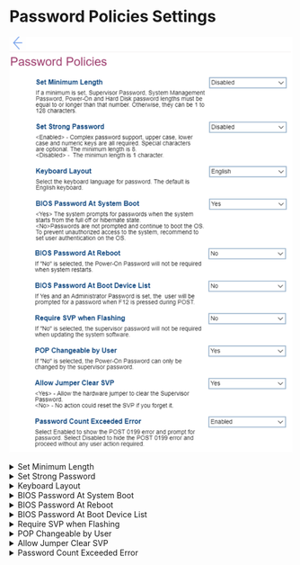 # Password Policies Settings #

![](./img/passwordpolicies.png)

<details><summary>Set Minimum Length</summary>

Options:

1. **Disabled** – passwords can have length from 1 to 128 characters, no requirements for the minimum length. Default. 
2. 4 Characters
3. 5 Characters
4. 6 Characters
5. 7 Characters
6. 8 Characters
7. 9 Characters
8. 10 Characters
9. 11 Characters
10. 12 Characters

?> If a minimum is set, then Supervisor Password (SVP), System Management Password (SMP), Power-On Password (PoP), and Hard Disk Password (HDP) lengths must be equal to or longer than that number.

| WMI Setting name | Values | SVP / SMP Req'd | AMD/Intel |
|:---|:---|:---|:---|
| SetMinimumLength |  | yes | Both |
</details>


<details><summary>Set Strong Password</summary>

?> A strong password is defined as: upper case, lower case, and numeric keys are all required. Special characters are optional. The minimum length is 8.

Options:

1. Enabled.
2. **Disabled** – the minimum length is 1 character. Default. 

| WMI Setting name | Values | SVP / SMP Req'd | AMD/Intel |
|:---|:---|:---|:---|
| SetStrongPassword |  | yes | Both |
</details>


<details><summary>Keyboard Layout</summary>

Options:

1. **English** – Default.
2. French
3. German
4. Chinese

| WMI Setting name | Values | SVP / SMP Req'd | AMD/Intel |
|:---|:---|:---|:---|
| KeyboardLayout |  | yes | Both |

</details>


<details><summary>BIOS Password At System Boot</summary>

Whether to prompt for passwords when the system starts from the full off or hibernate state.

Options:

1. **Yes** –  Default. 
2. No.

!> To prevent unauthorized access to the system we recommend to setting user authentication on the OS. 

| WMI Setting name | Values | SVP / SMP Req'd | AMD/Intel |
|:---|:---|:---|:---|
| BIOSPasswordAtSystemBoot |  | yes | Both |

</details>


<details><summary>BIOS Password At Reboot</summary>

Whether to require Power-On Password when system restarts.

Options:

1. Yes.
2. **No** - Default.

| WMI Setting name | Values | SVP / SMP Req'd | AMD/Intel |
|:---|:---|:---|:---|
| BIOSPasswordAtReboot |  | yes | Both |
</details>


<details><summary>BIOS Password At Boot Device List</summary>

Whether, when `Yes` is selected and Administrator Password is set, then user will be prompted for a password when F12 is pressed during POST (Power On Self Test). 

Options:

1. Yes.
2. **No** – no password will be required when F12 pressed during POST. Default.

| WMI Setting name | Values | SVP / SMP Req'd | AMD/Intel |
|:---|:---|:---|:---|
| BIOSPasswordAtBootDeviceList |  | yes | Both |

</details>


<details><summary>Require SVP when Flashing</summary>

Whether the supervisor password will be required when updating the system software.

Options:

1. Yes.
2. **No** – Default.

| WMI Setting name | Values | SVP / SMP Req'd | AMD/Intel |
|:---|:---|:---|:---|
| RequireSVPwhenFlashing |  | yes | Both |

</details>

<details><summary>POP Changeable by User</summary>

Whether the Power-On Password (POP) can be changed without Supervisor Password (SVP).

Options:

1. **Yes** –  Default.
2. No – the Power-On Password can only be changed with the SVP.

| WMI Setting name | Values | SVP / SMP Req'd | AMD/Intel |
|:---|:---|:---|:---|
| POPChangeablebyUser |  | yes | Both |
</details>


<details><summary>Allow Jumper Clear SVP</summary>

Whether to allow the hardware jumper to clear the Supervisor Password.

!> No action can reset the SVP if user forgets it.

Options:

1. **Yes** – Default.
2. No.

| WMI Setting name | Values | SVP / SMP Req'd | AMD/Intel |
|:---|:---|:---|:---|
| AllowJumperClearSVP |  | yes | Both |
</details>


<details><summary>Password Count Exceeded Error</summary>

Whether to show the POST 0199 error and prompt for password after three failed attempts.

Options:

1. **Enabled** – Default.
2. Disabled.

?> If `Enabled`, then after 3 attempts with an incorrect password, the system will show a 0199 error.  <br /> •By pressing F2 the error can be bypassed, and user can work with the system. But 0199 error will be shown until someone enters bios with correct SVP to clear the error condition by pressing F10 or saving the settings after this has been verified. <br /> •If a user wants to change bios settings and uses the wrong password, the system will deny access, and after the third wrong password, all other attempts will fail. No further changes can be made then, and user needs to reboot.

| WMI Setting name | Values | SVP / SMP Req'd | AMD/Intel |
|:---|:---|:---|:---|
| PasswordCountExceededError |  | yes | Both |
</details>